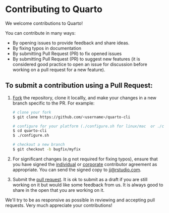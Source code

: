 # Contributing to Quarto

We welcome contributions to Quarto!

You can contribute in many ways:

- By opening issues to provide feedback and share ideas.
- By fixing typos in documentation
- By submitting Pull Request (PR) to fix opened issues
- By submitting Pull Request (PR) to suggest new features (it is considered good practice to open an issue for discussion before working on a pull request for a new feature).

## To submit a contribution using a Pull Request:

1.  [Fork](https://github.com/quarto-dev/quarto-cli/fork) the repository, clone it locallly, and make your changes in a new branch specific to the PR. For example:

    ```bash
    # clone your fork
    $ git clone https://github.com/<username>/quarto-cli

    # configure for your platform (./configure.sh for linux/mac  or ./configure.cmd for Windows)
    $ cd quarto-cli
    $ ./configure.sh

    # checkout a new branch
    $ git checkout -b bugfix/myfix
    ```

2.  For significant changes (e.g not required for fixing typos), ensure that you have signed the [individual](https://rstudioblog.files.wordpress.com/2017/05/rstudio_individual_contributor_agreement.pdf) or [corporate](https://rstudioblog.files.wordpress.com/2017/05/rstudio_corporate_contributor_agreement.pdf) contributor agreement as appropriate. You can send the signed copy to <jj@rstudio.com>.

3.  Submit the [pull request](https://help.github.com/articles/using-pull-requests). It is ok to submit as a draft if you are still working on it but would like some feedback from us. It is always good to share in the open that you are working on it.

We'll try to be as responsive as possible in reviewing and accepting pull requests. Very much appreciate your contributions!
